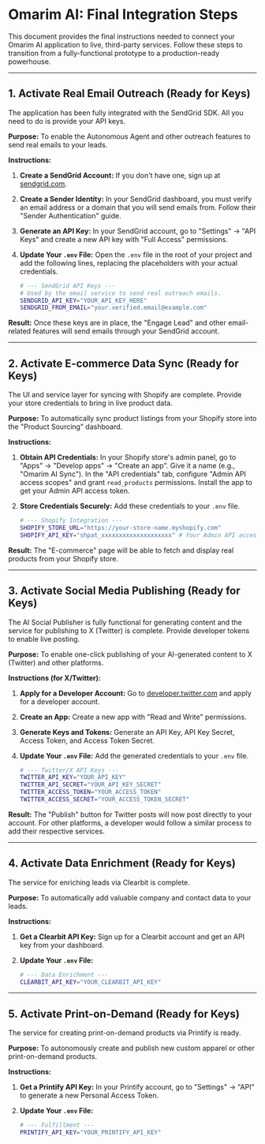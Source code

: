 
# Omarim AI: Final Integration Steps

This document provides the final instructions needed to connect your Omarim AI application to live, third-party services. Follow these steps to transition from a fully-functional prototype to a production-ready powerhouse.

---

## 1. Activate Real Email Outreach (Ready for Keys)

The application has been fully integrated with the SendGrid SDK. All you need to do is provide your API keys.

**Purpose:** To enable the Autonomous Agent and other outreach features to send real emails to your leads.

**Instructions:**

1.  **Create a SendGrid Account:** If you don't have one, sign up at [sendgrid.com](https://sendgrid.com/).
2.  **Create a Sender Identity:** In your SendGrid dashboard, you must verify an email address or a domain that you will send emails from. Follow their "Sender Authentication" guide.
3.  **Generate an API Key:** In your SendGrid account, go to "Settings" -> "API Keys" and create a new API key with "Full Access" permissions.
4.  **Update Your `.env` File:** Open the `.env` file in the root of your project and add the following lines, replacing the placeholders with your actual credentials.

    ```bash
    # --- SendGrid API Keys ---
    # Used by the email service to send real outreach emails.
    SENDGRID_API_KEY="YOUR_API_KEY_HERE"
    SENDGRID_FROM_EMAIL="your.verified.email@example.com"
    ```

**Result:** Once these keys are in place, the "Engage Lead" and other email-related features will send emails through your SendGrid account.

---

## 2. Activate E-commerce Data Sync (Ready for Keys)

The UI and service layer for syncing with Shopify are complete. Provide your store credentials to bring in live product data.

**Purpose:** To automatically sync product listings from your Shopify store into the "Product Sourcing" dashboard.

**Instructions:**

1.  **Obtain API Credentials:** In your Shopify store's admin panel, go to "Apps" -> "Develop apps" -> "Create an app". Give it a name (e.g., "Omarim AI Sync"). In the "API credentials" tab, configure "Admin API access scopes" and grant `read_products` permissions. Install the app to get your Admin API access token.
2.  **Store Credentials Securely:** Add these credentials to your `.env` file.

    ```bash
    # --- Shopify Integration ---
    SHOPIFY_STORE_URL="https://your-store-name.myshopify.com"
    SHOPIFY_API_KEY="shpat_xxxxxxxxxxxxxxxxxxxx" # Your Admin API access token
    ```

**Result:** The "E-commerce" page will be able to fetch and display real products from your Shopify store.

---

## 3. Activate Social Media Publishing (Ready for Keys)

The AI Social Publisher is fully functional for generating content and the service for publishing to X (Twitter) is complete. Provide developer tokens to enable live posting.

**Purpose:** To enable one-click publishing of your AI-generated content to X (Twitter) and other platforms.

**Instructions (for X/Twitter):**

1.  **Apply for a Developer Account:** Go to [developer.twitter.com](https://developer.twitter.com/) and apply for a developer account.
2.  **Create an App:** Create a new app with "Read and Write" permissions.
3.  **Generate Keys and Tokens:** Generate an API Key, API Key Secret, Access Token, and Access Token Secret.
4.  **Update Your `.env` File:** Add the generated credentials to your `.env` file.

    ```bash
    # --- Twitter/X API Keys ---
    TWITTER_API_KEY="YOUR_API_KEY"
    TWITTER_API_SECRET="YOUR_API_KEY_SECRET"
    TWITTER_ACCESS_TOKEN="YOUR_ACCESS_TOKEN"
    TWITTER_ACCESS_SECRET="YOUR_ACCESS_TOKEN_SECRET"
    ```

**Result:** The "Publish" button for Twitter posts will now post directly to your account. For other platforms, a developer would follow a similar process to add their respective services.

---

## 4. Activate Data Enrichment (Ready for Keys)

The service for enriching leads via Clearbit is complete.

**Purpose:** To automatically add valuable company and contact data to your leads.

**Instructions:**

1.  **Get a Clearbit API Key:** Sign up for a Clearbit account and get an API key from your dashboard.
2.  **Update Your `.env` File:**

    ```bash
    # --- Data Enrichment ---
    CLEARBIT_API_KEY="YOUR_CLEARBIT_API_KEY"
    ```

---

## 5. Activate Print-on-Demand (Ready for Keys)

The service for creating print-on-demand products via Printify is ready.

**Purpose:** To autonomously create and publish new custom apparel or other print-on-demand products.

**Instructions:**

1.  **Get a Printify API Key:** In your Printify account, go to "Settings" -> "API" to generate a new Personal Access Token.
2.  **Update Your `.env` File:**

    ```bash
    # --- Fulfillment ---
    PRINTIFY_API_KEY="YOUR_PRINTIFY_API_KEY"
    ```
